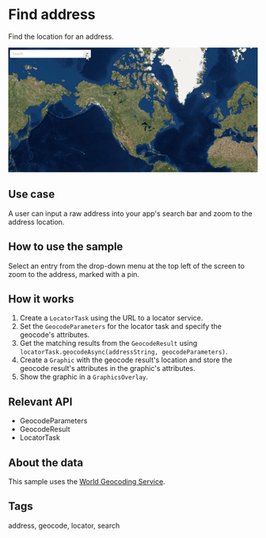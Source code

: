 # Find address

Find the location for an address.

![Image of find address](FindAddress.gif)

## Use case

A user can input a raw address into your app's search bar and zoom to the address location.

## How to use the sample

Select an entry from the drop-down menu at the top left of the screen to zoom to the address, marked with a pin.

## How it works

1. Create a `LocatorTask` using the URL to a locator service.
2. Set the `GeocodeParameters` for the locator task and specify the geocode's attributes.
3. Get the matching results from the `GeocodeResult` using `locatorTask.geocodeAsync(addressString, geocodeParameters)`.
4. Create a `Graphic` with the geocode result's location and store the geocode result's attributes in the graphic's attributes.
5. Show the graphic in a `GraphicsOverlay`.

## Relevant API

* GeocodeParameters
* GeocodeResult
* LocatorTask

## About the data

This sample uses the [World Geocoding Service](https://www.arcgis.com/home/item.html?id=305f2e55e67f4389bef269669fc2e284).

## Tags

address, geocode, locator, search
